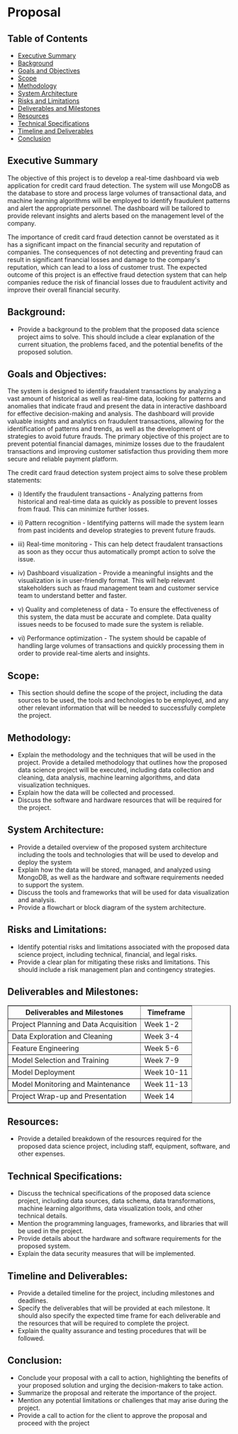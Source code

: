 # Proposal
## Table of Contents
- [Executive Summary](#executive-summary)
- [Background](#background)
- [Goals and Objectives](#goals-and-objectives)
- [Scope](#scope)
- [Methodology](#methodology)
- [System Architecture](#system-architecture)
- [Risks and Limitations](#risks-and-limitations)
- [Deliverables and Milestones](#deliverables-and-milestones)
- [Resources](#resources)
- [Technical Specifications](#technical-specifications)
- [Timeline and Deliverables](#timeline-and-deliverables)
- [Conclusion](#conclusion)

## Executive Summary
The objective of this project is to develop a real-time dashboard via web application for credit card fraud detection. The system will use MongoDB as the database to store and process large volumes of transactional data, and machine learning algorithms will be employed to identify fraudulent patterns and alert the appropriate personnel. The dashboard will be tailored to provide relevant insights and alerts based on the management level of the company.

The importance of credit card fraud detection cannot be overstated as it has a significant impact on the financial security and reputation of companies. The consequences of not detecting and preventing fraud can result in significant financial losses and damage to the company's reputation, which can lead to a loss of customer trust. The expected outcome of this project is an effective fraud detection system that can help companies reduce the risk of financial losses due to fraudulent activity and improve their overall financial security.

## Background:
- Provide a background to the problem that the proposed data science project aims to solve. This should include a clear explanation of the current situation, the problems faced, and the potential benefits of the proposed solution.

## Goals and Objectives:
The system is designed to identify fraudalent transactions by analyzing a vast amount of historical as well as real-time data, looking for patterns and anomalies that indicate fraud and present the data in interactive dashboard for effective decision-making and analysis. The dashboard will provide valuable insights and analytics on fraudulent transactions, allowing for the identification of patterns and trends, as well as the development of strategies to avoid future frauds. The primary objective of this project are to prevent potential financial damages, minimize losses due to the fraudalent transactions and improving customer satisfaction thus providing them more secure and reliable payment platform.

The credit card fraud detection system project aims to solve these problem statements: 
- i) Identify the fraudulent transactions - Analyzing patterns from historical and real-time data as quickly as possible to prevent losses from fraud. This can minimize further losses.

- ii) Pattern recognition - Identifying patterns will made the system learn from past incidents and develop strategies to prevent future frauds.

- iii) Real-time monitoring - This can help detect fraudalent transactions as soon as they occur thus automatically prompt action to solve the issue.

- iv) Dashboard visualization - Provide a meaningful insights and the visualization is in user-friendly format. This will help relevant stakeholders such as fraud management team and customer service team to understand better and faster.

- v) Quality and completeness of data - To ensure the effectiveness of this system, the data must be accurate and complete. Data quality issues needs to be focused to made sure the system is reliable.

- vi) Performance optimization - The system should be capable of handling large volumes of transactions and quickly processing them in order to provide real-time alerts and insights.

## Scope: 
- This section should define the scope of the project, including the data sources to be used, the tools and technologies to be employed, and any other relevant information that will be needed to successfully complete the project.

## Methodology:
- Explain the methodology and the techniques that will be used in the project. Provide a detailed methodology that outlines how the proposed data science project will be executed, including data collection and cleaning, data analysis, machine learning algorithms, and data visualization techniques.
- Explain how the data will be collected and processed.
- Discuss the software and hardware resources that will be required for the project.

## System Architecture:
- Provide a detailed overview of the proposed system architecture including the tools and technologies that will be used to develop and deploy the system
- Explain how the data will be stored, managed, and analyzed using MongoDB, as well as the hardware and software requirements needed to support the system.
- Discuss the tools and frameworks that will be used for data visualization and analysis.
- Provide a flowchart or block diagram of the system architecture.

## Risks and Limitations:
- Identify potential risks and limitations associated with the proposed data science project, including technical, financial, and legal risks. 
- Provide a clear plan for mitigating these risks and limitations. This should include a risk management plan and contingency strategies.

## Deliverables and Milestones:
<table border="1" align="center">
  <tr>
    <th>Deliverables and Milestones</th>
    <th>Timeframe</th>
  </tr>
  <tr>
    <td>Project Planning and Data Acquisition</td>
    <td>Week 1-2</td>
  </tr>
  <tr>
    <td>Data Exploration and Cleaning</td>
    <td>Week 3-4</td>
  </tr>
  <tr>
    <td>Feature Engineering</td>
    <td>Week 5-6</td>
  </tr>
  <tr>
    <td>Model Selection and Training</td>
    <td>Week 7-9</td>
  </tr>
  <tr>
    <td>Model Deployment</td>
    <td>Week 10-11</td>
  </tr>
  <tr>
    <td>Model Monitoring and Maintenance</td>
    <td>Week 11-13</td>
  </tr>
  <tr>
    <td>Project Wrap-up and Presentation</td>
    <td>Week 14</td>
  </tr>
</table>


## Resources:
- Provide a detailed breakdown of the resources required for the proposed data science project, including staff, equipment, software, and other expenses.

## Technical Specifications:
- Discuss the technical specifications of the proposed data science project, including data sources, data schema, data transformations, machine learning algorithms, data visualization tools, and other technical details.
- Mention the programming languages, frameworks, and libraries that will be used in the project.
- Provide details about the hardware and software requirements for the proposed system.
- Explain the data security measures that will be implemented.

## Timeline and Deliverables: 
- Provide a detailed timeline for the project, including milestones and deadlines.
- Specify the deliverables that will be provided at each milestone. It should also specify the expected time frame for each deliverable and the resources that will be required to complete the project.
- Explain the quality assurance and testing procedures that will be followed.

## Conclusion:
- Conclude your proposal with a call to action, highlighting the benefits of your proposed solution and urging the decision-makers to take action.
- Summarize the proposal and reiterate the importance of the project.
- Mention any potential limitations or challenges that may arise during the project.
- Provide a call to action for the client to approve the proposal and proceed with the project
